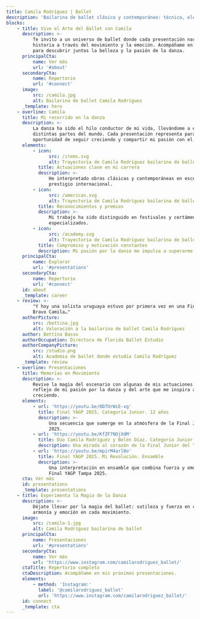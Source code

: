 ```yaml
---
title: Camila Rodríguez | Ballet
description: 'Bailarina de ballet clásico y contemporáneo: técnica, elegancia y pasión.'
blocks:
    - title: Vive el Arte del Ballet con Camila
      description: >-
          Te invito a un universo de ballet donde cada presentación narra una
          historia a través del movimiento y la emoción. Acompáñame en este viaje
          para descubrir juntos la belleza y la pasión de la danza.
      principalCta:
          name: Ver más
          url: '#about'
      secondaryCta:
          name: Repertorio
          url: '#connect'
      image:
          src: /camila.jpg
          alt: Bailarina de ballet Camila Rodríguez
      _template: hero
    - overline: Camila
      title: Mi recorrido en la danza
      description: >-
          La danza ha sido el hilo conductor de mi vida, llevándome a escenarios de
          distintas partes del mundo. Cada presentación representa para mí una
          oportunidad de seguir creciendo y compartir mi pasión con el público.
      elements:
          - icon:
                src: /items.svg
                alt: Trayectoria de Camila Rodríguez bailarina de ballet
            title: Actuaciones clave en mi carrera
            description: >-
                He interpretado obras clásicas y contemporáneas en escenarios de
                prestigio internacional.
          - icon:
                src: /americas.svg
                alt: Trayectoria de Camila Rodríguez bailarina de ballet
            title: Reconocimientos y premios
            description: >-
                Mi trabajo ha sido distinguido en festivales y certámenes
                especializados.
          - icon:
                src: /academy.svg
                alt: Trayectoria de Camila Rodríguez bailarina de ballet
            title: Compromiso y motivación constantes
            description: Mi pasión por la danza me impulsa a superarme constantemente.
      principalCta:
          name: Explorar
          url: '#presentations'
      secondaryCta:
          name: Repertorio
          url: '#connect'
      id: about
      _template: career
    - review: >-
          "Y hoy una solista uruguaya estuvo por primera vez en una Final YAGP.
          Bravo Camila…"
      authorPicture:
          src: /bettina.jpg
          alt: Valoración a la bailarina de ballet Camila Rodríguez
      author: Bettina Basso
      authorOccupation: Directora de Florida Ballet Estudio
      authorCompanyPicture:
          src: /studio.png
          alt: Academia de ballet donde estudia Camila Rodríguez
      _template: review
    - overline: Presentaciones
      title: Memorias en Movimiento
      description: >-
          Revive la magia del escenario con algunas de mis actuaciones en video,
          reflejo de mi pasión por la danza y del arte que me inspira a seguir
          creciendo.
      elements:
          - url: 'https://youtu.be/0D7UrWiE-vg'
            title: Final YAGP 2025. Categoría Junior. 12 años
            description: >-
                Una secuencia que sumerge en la atmósfera de la Final Junior del YAGP
                2025.
          - url: 'https://youtu.be/KfZF7NOjXdM'
            title: Dúo Camila Rodríguez y Belén Díaz. Categoría Junior
            description: Una mirada al corazón de la Final Junior del YAGP 2025 en Tampa.
          - url: 'https://youtu.be/mpirM4arl8o'
            title: Final YAGP 2025. Mi Revolución. Ensamble
            description: >-
                Una interpretación en ensamble que combina fuerza y emoción en la
                Final YAGP Tampa 2025.
      cta: Ver más
      id: presentations
      _template: presentations
    - title: Experimenta la Magia de la Danza
      description: >-
          Déjate llevar por la magia del ballet: sutileza y fuerza en cada paso,
          armonía y emoción en cada movimiento.
      image:
          src: /camila-1.jpg
          alt: Camila Rodríguez bailarina de ballet
      principalCta:
          name: Presentaciones
          url: '#presentations'
      secondaryCta:
          name: Ver más
          url: 'https://www.instagram.com/camilarodriguez_ballet/'
      ctaTitle: Repertorio completo
      ctaDescription: Acompáñame en mis próximas presentaciones.
      elements:
          - method: 'Instagram:'
            label: '@camilarodriguez_ballet'
            url: 'https://www.instagram.com/camilarodriguez_ballet/'
      id: connect
      _template: cta
---
```

